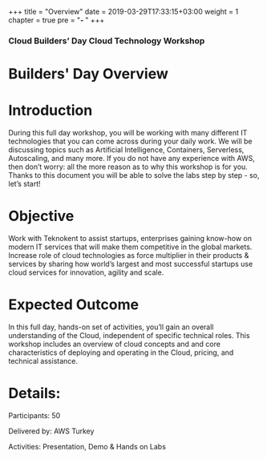 +++
title = "Overview"
date = 2019-03-29T17:33:15+03:00
weight = 1
chapter = true
pre = "<b>- </b>"
+++

### Cloud Builders’ Day Cloud Technology Workshop 

# Builders' Day Overview

# Introduction
During this full day workshop, you will be working with many different IT technologies that you can come across during your daily work. 
We will be discussing topics such as Artificial Intelligence, Containers, Serverless, Autoscaling, and many more. If you do not have any experience with AWS, then don’t worry: all the more reason as to why this workshop is for you. Thanks to this document you will be able to solve the labs step by step - so, let’s start! 


# Objective
Work with Teknokent to assist startups, enterprises gaining know-how on modern IT services that will make them competitive in the global markets. 
Increase role of cloud technologies as force multiplier in their products & services by sharing how world’s largest and most successful startups use cloud services for innovation, agility and scale.


# Expected Outcome
In this full day, hands-on set of activities, you’ll gain an overall understanding of the Cloud, independent of specific technical roles. This workshop includes an overview of cloud concepts and and core characteristics of deploying and operating in the Cloud, pricing, and technical assistance.

# Details:

Participants:     50

Delivered by:     AWS Turkey

Activities:       Presentation, Demo & Hands on Labs


